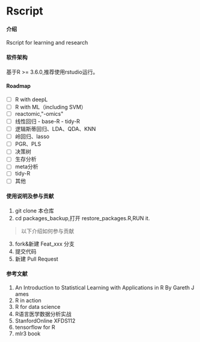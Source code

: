 # Rscript

#### 介绍

Rscript for learning and research

#### 软件架构

基于R \>= 3.6.0,推荐使用rstudio运行。

#### Roadmap

-   [ ] R with deepL
-   [ ] R with ML（including SVM）
-   [ ] reactomic,"-omics"
-   [ ] 线性回归 - base-R - tidy-R
-   [ ] 逻辑斯蒂回归、LDA、QDA、KNN
-   [ ] 岭回归、lasso
-   [ ] PGR、PLS
-   [ ] 决策树
-   [ ] 生存分析
-   [ ] meta分析
-   [ ] tidy-R
-   [ ] 其他

#### 使用说明及参与贡献

1.  git clone 本仓库
2.  cd packages_backup,打开 restore_packages.R,RUN it.

> 以下介绍如何参与贡献

3.  fork&新建 Feat_xxx 分支
4.  提交代码
5.  新建 Pull Request

#### 参考文献

1.  An Introduction to Statistical Learning with Applications in R By Gareth J ames
2.  R in action
3.  R for data science
4.  R语言医学数据分析实战
5.  StanfordOnline XFDS112
6.  tensorflow for R
7.  mlr3 book
